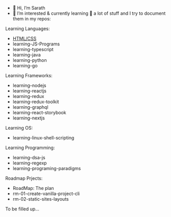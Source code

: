 - 👋 Hi, I’m Sarath
- 👀 I’m interested & currently learning 🌱 a lot of stuff and I try to document them in my repos:

Learning Languages:
- [HTML/CSS]([/learning-html-css](../noobe/learning-html-css))
- learning-JS-Programs
- learning-typescript
- learning-java
- learning-python
- learning-go

Learning Frameworks:
- learning-nodejs
- learning-reactjs
- learning-redux
- learning-redux-toolkit
- learning-graphql
- learning-react-storybook
- learning-nextjs

Learning OS:
- learning-linux-shell-scripting

Learning Programming:
- learning-dsa-js
- learning-regexp
- learning-programing-paradigms

Roadmap Prjects:
- RoadMap: The plan
- rm-01-create-vanilla-project-cli
- rm-02-static-sites-layouts

To be filled up...

<!---
noobe/noobe is a ✨ special ✨ repository because its `README.md` (this file) appears on your GitHub profile.
You can click the Preview link to take a look at your changes.
--->
